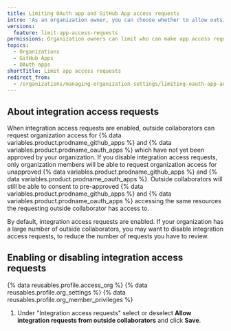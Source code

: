 ```yaml
---
title: Limiting OAuth app and GitHub App access requests
intro: 'As an organization owner, you can choose whether to allow outside collaborators to request organization access for {% data variables.product.prodname_oauth_apps %} and {% data variables.product.prodname_github_apps %}.'
versions:
  feature: limit-app-access-requests
permissions: Organization owners can limit who can make app access requests to the organization.
topics:
  - Organizations
  - GitHub Apps
  - OAuth apps
shortTitle: Limit app access requests
redirect_from:
  - /organizations/managing-organization-settings/limiting-oauth-app-and-github-app-access-requests
---
```


## About integration access requests

When integration access requests are enabled, outside collaborators can request organization access for {% data variables.product.prodname_github_apps %} and {% data variables.product.prodname_oauth_apps %} which have not yet been approved by your organization. If you disable integration access requests, only organization members will be able to request organization access for unapproved {% data variables.product.prodname_github_apps %} and {% data variables.product.prodname_oauth_apps %}. Outside collaborators will still be able to consent to pre-approved {% data variables.product.prodname_github_apps %} and {% data variables.product.prodname_oauth_apps %} accessing the same resources the requesting outside collaborator has access to.

By default, integration access requests are enabled. If your organization has a large number of outside collaborators, you may want to disable integration access requests, to reduce the number of requests you have to review.

## Enabling or disabling integration access requests

{% data reusables.profile.access_org %}
{% data reusables.profile.org_settings %}
{% data reusables.profile.org_member_privileges %}
1. Under "Integration access requests" select or deselect **Allow integration requests from outside collaborators** and click **Save**.
